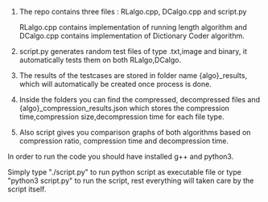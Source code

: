1) The repo contains three files : RLalgo.cpp, DCalgo.cpp and script.py

    RLalgo.cpp contains implementation of running length algorithm and DCalgo.cpp contains implementation of Dictionary Coder algorithm.

2) script.py generates random test files of type .txt,image and binary, it automatically tests them on both RLalgo,DCalgo.
3) The results of the testcases are stored in folder name {algo}_results, which will automatically be created once process is done.
4) Inside the folders you can find the compressed, decompressed files and {algo}_compression_results.json which stores the compression time,compression size,decompression time for each file type.
5) Also script gives you comparison graphs of both algorithms based on compression ratio, compression time and decompression time.

In order to run the code you should have installed g++ and python3.

Simply type "./script.py" to run python script as executable file or type "python3 script.py" to run the script, rest everything will taken care by the script itself. 